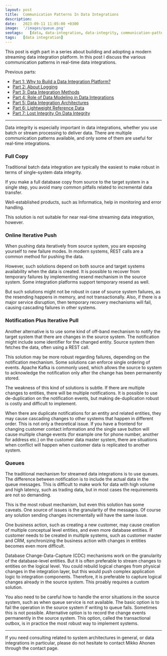 ```yaml
---
layout: post
title:  Communication Patterns In Data Integrations
description: 
date:   2023-09-11 11:05:00 +0300
image:  '/images/queue.png'
seotags:   [data, data-integration, data-integrity, communication-patterns]
tags:   [data integration]
---
```


This post is eigth part in a series about building and adopting a modern streaming data integration platform. In this post
I discuss the various communication patterns in real-time data integrations.

Previous parts:
* [Part 1: Why to Build a Data Integration Platform?](https://jauzo.com/2023/08/11/why-dip/)
* [Part 2: About Logging](https://jauzo.com/2023/08/25/logging/)
* [Part 3: Data Integration Methods](https://jauzo.com/2023/08/28/data-integration-methods/)
* [Part 4: Role of Data Modeling in Data Integrations](https://jauzo.com/2023/08/29/data-modeling/)
* [Part 5: Data Integration Architectures](https://jauzo.com/2023/09/08/data-integration-architectures/)
* [Part 6: Lightweight Reference Data](https://jauzo.com/2023/09/09/lightweight-reference-data/)
* [Part 7: Lost Integrity On Data Integrity](https://jauzo.com/2023/09/10/data-integrity/)

***

Data integrity is especially important in data integrations, whether you use batch or stream processing to deliver data.
There are multiple communication patterns available, and only some of them are useful for real-time integrations.

### Full Copy

Traditional batch data integration are typically the easiest to make robust in
terms of single-system data integrity.

If you make a full database copy from source to the target system in a single
step, you avoid many common pitfalls related to incremental data transfer.

Well-established products, such as Informatica, help in monitoring and error handling.

This solution is not suitable for near real-time streaming data integration, however.

### Online Iterative Push

When pushing data iteratively from source system, you are exposing yourself to 
new failure modes. In modern systems, REST calls are a common method for 
pushing the data.

However, such solutions depend on both source and target systems availability
when the data is created. It is possible to recover from temporary failures by 
implementing resend mechanism in the source system. Some integration platforms
support temporary resend as well. 

But such solutions might not be robust in case of source system failures, 
as the resending happens in memory, and not transactionally. Also, if there 
is a major service disruption, then temporary recovery mechanisms will fail,
causing cascading failures in other systems.

### Notification Plus Iterative Pull

Another alternative is to use some kind of off-band mechanism to notify the 
target system that there are changes in the source system. The notification
might include some identifier for the changed entity. Source system then fetches the data, 
often using a REST call.

This solution may be more robust regarding failures, depending on the
notification mechanism. Some solutions can enforce single ordering of events. 
Apache Kafka is commonly used, which allows the source to system to acknowledge the
notification only after the change has been permanently stored.

The weakness of this kind of solutions is subtle. If there are multiple changes to 
entities, there will be multiple notifications. It is possible to use de-duplication
on the notification events, but making de-duplication robust is costly
and difficult to implement.

When there are duplicate notifications for an entity and related entities, they may cause 
cascading changes to other systems that happen in different order. This is not only a theoretical 
issue. If you have a frontend for changing customer contact information and the single save button will cause
multiple change events (for example one for phone number, another for address etc.) on the customer 
data master system, there are situations when conflict will happen when customer data is
replicated to another system.

### Queues

The traditional mechanism for streamed data integrations is to use queues. The difference
between notification is to include the actual data in the queue messages.
This is difficult to make work for data with high volume and high latency, such as trading data, 
but in most cases the requirements are not so demanding.

This is the most robust mechanism, but even this solution has some caveats.
One source of issues is the granularity of the messages. Of course any solution sending changes
incrementally will have the same issue.

One business action, such as creating a new customer, may cause creation of
multiple conceptual level entities, and even more database entities. If
customer needs to be created in multiple systems, such as customer master and
CRM, synchronizing the business action with changes in entities becomes even more difficult.

Database Change-Data-Capture (CDC) mechanisms work on the granularity of the 
database-level entities. But it is often preferable to stream changes to entities on 
the logical level. You could rebuild logical changes from physical changes in the integration
layer, but this would push complex application logic to integration components. Therefore, it is 
preferable to capture logical changes already in the source system. This proably requires a
custom solution.

You also need to be careful how to handle the error situations in the source
system, such as when queue service is not available. The basic option is to
fail the operation in the source system if writing to queue fails. Sometimes
this is not possible. Alternative option is to record the change events
permanently in the source system. This option, called the transactional outbox,
is in practice the most robust way to implement systems.

***

If you need consulting related to system architectures in general, or data integrations in
particular, please do not hesitate to contact Mikko Ahonen through the contact page.
